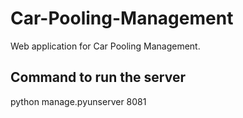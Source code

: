 # Car-Pooling-Management
Web application for Car Pooling Management. 

## Command to run the server
python manage.pyunserver 8081
